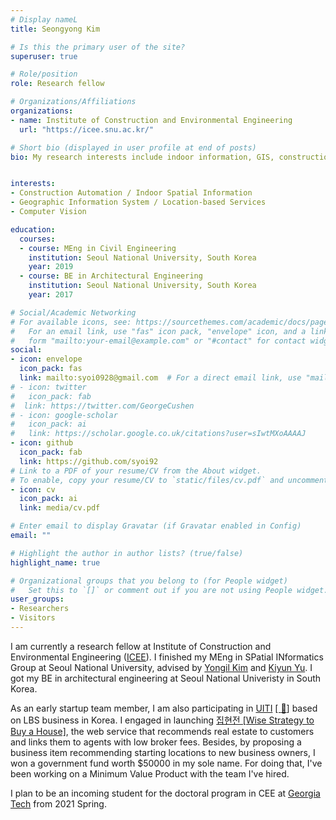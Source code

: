```yaml
---
# Display nameL
title: Seongyong Kim

# Is this the primary user of the site?
superuser: true

# Role/position
role: Research fellow

# Organizations/Affiliations
organizations:
- name: Institute of Construction and Environmental Engineering
  url: "https://icee.snu.ac.kr/"

# Short bio (displayed in user profile at end of posts)
bio: My research interests include indoor information, GIS, construction automation based on computer vision.


interests:
- Construction Automation / Indoor Spatial Information
- Geographic Information System / Location-based Services
- Computer Vision

education:
  courses:
  - course: MEng in Civil Engineering
    institution: Seoul National University, South Korea
    year: 2019
  - course: BE in Architectural Engineering
    institution: Seoul National University, South Korea
    year: 2017

# Social/Academic Networking
# For available icons, see: https://sourcethemes.com/academic/docs/page-builder/#icons
#   For an email link, use "fas" icon pack, "envelope" icon, and a link in the
#   form "mailto:your-email@example.com" or "#contact" for contact widget.
social:
- icon: envelope
  icon_pack: fas
  link: mailto:syoi0928@gmail.com  # For a direct email link, use "mailto:test@example.org".
# - icon: twitter
#   icon_pack: fab
#  link: https://twitter.com/GeorgeCushen
# - icon: google-scholar
#   icon_pack: ai
#   link: https://scholar.google.co.uk/citations?user=sIwtMXoAAAAJ
- icon: github
  icon_pack: fab
  link: https://github.com/syoi92
# Link to a PDF of your resume/CV from the About widget.
# To enable, copy your resume/CV to `static/files/cv.pdf` and uncomment the lines below.
- icon: cv
  icon_pack: ai
  link: media/cv.pdf

# Enter email to display Gravatar (if Gravatar enabled in Config)
email: ""

# Highlight the author in author lists? (true/false)
highlight_name: true

# Organizational groups that you belong to (for People widget)
#   Set this to `[]` or comment out if you are not using People widget.
user_groups:
- Researchers
- Visitors
---
```


I am currently a research fellow at Institute of Construction and Environmental Engineering ([ICEE](https://cee.snu.ac.kr/english/index.php)). I finished my MEng in SPatial INformatics Group at Seoul National University, advised by [Yongil Kim](http://spins.snu.ac.kr/) and [Kiyun Yu](https://gislbs.net/). I got my BE in architectural engineering at Seoul National Univeristy in South Korea. 

As an early startup team member, I am also participating in [UITI](http://uiti.co.kr/) [[ :email:]](mailto:ceo@uiti.com) based on LBS business in Korea. I engaged in launching [집현전 [Wise Strategy to Buy a House]](https://ziphz.com/), the web service that recommends real estate to customers and links them to agents with low broker fees. Besides, by proposing a business item recommending starting locations to new business owners, I won a government fund worth $50000 in my sole name. For doing that, I've been working on a Minimum Value Product with the team I've hired.

I plan to be an incoming student for the doctoral program in CEE at [Georgia Tech](https://ce.gatech.edu/) from 2021 Spring. 
